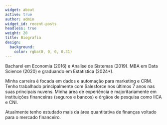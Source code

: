```yaml
---
widget: about
active: true
author: admin
widget_id: recent-posts
headless: true
weight: 20
title: Biografia
design:
  background:
    color: rgba(0, 0, 0, 0.31)
---
```

Bacharel em Economia (2016) e Analise de Sistemas (2019). MBA em Data Science (2020) e graduando em Estatística (2024*). 

Minha carreira é focada em dados e automação para marketing e CRM. Tenho trabalhado principalmente com Salesforce nos últimos 7 anos nas suas principais nuvens. Minha área de experiência é majoritariamente em instituições financeiras (seguros e bancos) e órgãos de pesquisa como IICA e CNI.

Atualmente tenho estudado mais da área quantitativa de finanças voltado para o mercado financeiro.